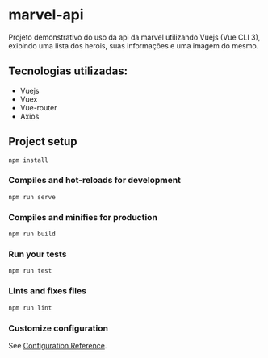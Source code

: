 # marvel-api

Projeto demonstrativo do uso da api da marvel utilizando Vuejs (Vue CLI 3), exibindo uma lista dos herois, suas informações e uma imagem do mesmo.

## Tecnologias utilizadas: 
- Vuejs
- Vuex
- Vue-router
- Axios

## Project setup
```
npm install
```

### Compiles and hot-reloads for development
```
npm run serve
```

### Compiles and minifies for production
```
npm run build
```

### Run your tests
```
npm run test
```

### Lints and fixes files
```
npm run lint
```

### Customize configuration
See [Configuration Reference](https://cli.vuejs.org/config/).
